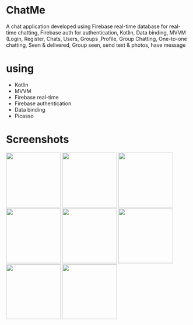# ChatMe
A chat application developed using Firebase real-time database for real-time chatting, Firebase auth for authentication, Kotlin, Data binding, MVVM (Login, Register, Chats, Users, Groups ,Profile, Group Chatting, One-to-one chatting, Seen &amp; delivered, Group seen, send text &amp; photos, have message

# using
* Kotlin
* MVVM 
* Firebase real-time
* Firebase authentication
* Data binding
* Picasso

# Screenshots
<img src="https://i.ibb.co/M1NMCZh/login.png" width="150">
<img src="https://i.ibb.co/n0tZ6m5/mainPage.png" width="150">
<img src="https://i.ibb.co/NnrHVWK/conversation.png" width="150">
<img src="https://i.ibb.co/vxtfNpb/screenshot-2020-05-20-00-07-38-216.png" width="150">
<img src="https://i.ibb.co/NZkys7t/screenshot-2020-05-20-00-07-57-452.png" width="150">
<img src="https://i.ibb.co/q1Mxgxt/screenshot-2020-05-20-00-08-15-167.png" width="150">
<img src="https://i.ibb.co/235sHbz/screenshot-2020-05-20-00-08-52-829.png" width="150">
<img src="https://i.ibb.co/1nQHY4j/screenshot-2020-05-20-00-09-01-816.png" width="150">

